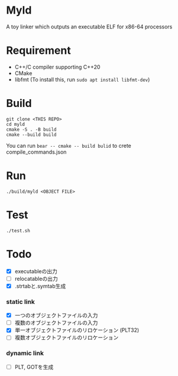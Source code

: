 # Myld
A toy linker which outputs an executable ELF for x86-64 processors

# Requirement
- C++/C compiler supporting C++20
- CMake
- libfmt (To install this, run `sudo apt install libfmt-dev`)

# Build
```
git clone <THIS REPO>
cd myld
cmake -S . -B build
cmake --build build
```
You can run `bear -- cmake -- build bulid` to crete compile_commands.json

# Run
```
./build/myld <OBJECT FILE>
```

# Test
```
./test.sh
```

# Todo
- [x] executableの出力
- [ ] relocatableの出力
- [x] .strtabと.symtab生成

### static link
- [x] 一つのオブジェクトファイルの入力
- [ ] 複数のオブジェクトファイルの入力
- [x] 単一オブジェクトファイルのリロケーション (PLT32)
- [ ] 複数オブジェクトファイルのリロケーション

### dynamic link
- [ ] PLT, GOTを生成
